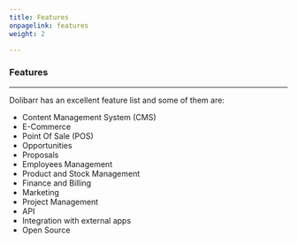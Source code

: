 ```yaml
---
title: Features
onpagelink: features
weight: 2

---
```


### Features
--------

Dolibarr has an excellent feature list and some of them are:

- Content Management System (CMS)
- E-Commerce
- Point Of Sale (POS)
- Opportunities
- Proposals
- Employees Management
- Product and Stock Management
- Finance and Billing
- Marketing
- Project Management
- API
- Integration with external apps
- Open Source
 